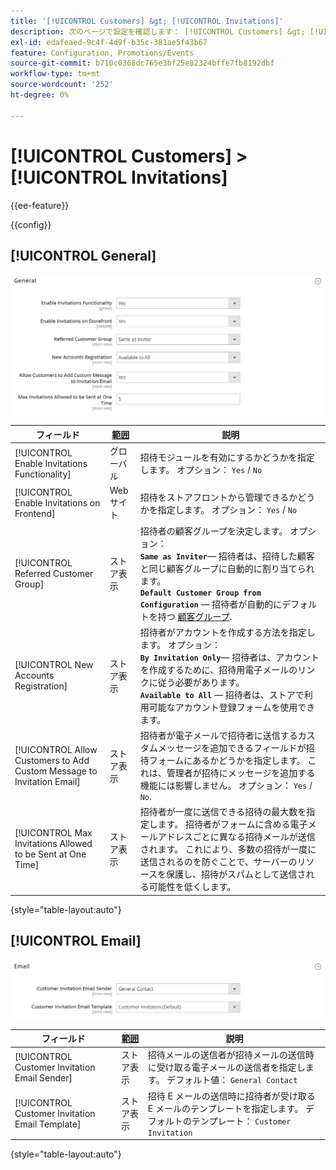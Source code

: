 ```yaml
---
title: '[!UICONTROL Customers] &gt; [!UICONTROL Invitations]'
description: 次のページで設定を確認します： [!UICONTROL Customers] &gt; [!UICONTROL Invitations] コマース管理のページ。
exl-id: edafeaed-9c4f-4d9f-b35c-381ae5f43b67
feature: Configuration, Promotions/Events
source-git-commit: b710c0368dc765e3bf25e82324bffe7fb8192dbf
workflow-type: tm+mt
source-wordcount: '252'
ht-degree: 0%

---
```


# [!UICONTROL Customers] > [!UICONTROL Invitations]

{{ee-feature}}

{{config}}

## [!UICONTROL General]

![一般](./assets/invitations-general.png)<!-- zoom -->

<!-- [General](https://docs.magento.com/user-guide/marketing/invitations-configure.html) -->

| フィールド | [範囲](../../getting-started/websites-stores-views.md#scope-settings) | 説明 |
|--- |--- |--- |
| [!UICONTROL Enable Invitations Functionality] | グローバル | 招待モジュールを有効にするかどうかを指定します。 オプション： `Yes` / `No` |
| [!UICONTROL Enable Invitations on Frontend] | Web サイト | 招待をストアフロントから管理できるかどうかを指定します。 オプション： `Yes` / `No` |
| [!UICONTROL Referred Customer Group] | ストア表示 | 招待者の顧客グループを決定します。 オプション： <br/>**`Same as Inviter`**— 招待者は、招待した顧客と同じ顧客グループに自動的に割り当てられます。<br/>**`Default Customer Group from Configuration`**  — 招待者が自動的にデフォルトを持つ [顧客グループ](../../customers/customer-groups.md). |
| [!UICONTROL New Accounts Registration] | ストア表示 | 招待者がアカウントを作成する方法を指定します。 オプション： <br/>**`By Invitation Only`**— 招待者は、アカウントを作成するために、招待用電子メールのリンクに従う必要があります。<br/>**`Available to All`**  — 招待者は、ストアで利用可能なアカウント登録フォームを使用できます。 |
| [!UICONTROL Allow Customers to Add Custom Message to Invitation Email] | ストア表示 | 招待者が電子メールで招待者に送信するカスタムメッセージを追加できるフィールドが招待フォームにあるかどうかを指定します。 これは、管理者が招待にメッセージを追加する機能には影響しません。 オプション： `Yes` / `No`. |
| [!UICONTROL Max Invitations Allowed to be Sent at One Time] | ストア表示 | 招待者が一度に送信できる招待の最大数を指定します。 招待者がフォームに含める電子メールアドレスごとに異なる招待メールが送信されます。 これにより、多数の招待が一度に送信されるのを防ぐことで、サーバーのリソースを保護し、招待がスパムとして送信される可能性を低くします。 |

{style="table-layout:auto"}

## [!UICONTROL Email]

![電子メール](./assets/invitations-email.png)<!-- zoom -->

<!-- [Email](https://docs.magento.com/user-guide/marketing/invitations-configure.html) -->

| フィールド | [範囲](../../getting-started/websites-stores-views.md#scope-settings) | 説明 |
|--- |--- |--- |
| [!UICONTROL Customer Invitation Email Sender] | ストア表示 | 招待メールの送信者が招待メールの送信時に受け取る電子メールの送信者を指定します。 デフォルト値： `General Contact` |
| [!UICONTROL Customer Invitation Email Template] | ストア表示 | 招待 E メールの送信時に招待者が受け取る E メールのテンプレートを指定します。 デフォルトのテンプレート： `Customer Invitation` |

{style="table-layout:auto"}
